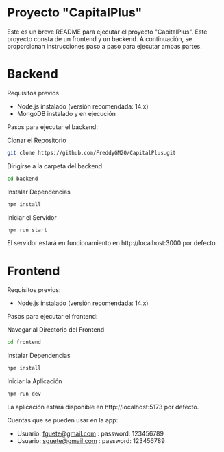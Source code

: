 # Proyecto "CapitalPlus"
Este es un breve README para ejecutar el proyecto "CapitalPlus". Este proyecto consta de un frontend y un backend. A continuación, se proporcionan instrucciones paso a paso para ejecutar ambas partes.

# Backend
Requisitos previos
- Node.js instalado (versión recomendada: 14.x)
- MongoDB instalado y en ejecución
  
Pasos para ejecutar el backend:

Clonar el Repositorio

```sh
git clone https://github.com/FreddyGM20/CapitalPlus.git
```

Dirigirse a la carpeta del backend
```sh
cd backend
```

Instalar Dependencias
```sh
npm install
```

Iniciar el Servidor
```sh
npm run start
```

El servidor estará en funcionamiento en http://localhost:3000 por defecto.

# Frontend
Requisitos previos:
- Node.js instalado (versión recomendada: 14.x)
  
Pasos para ejecutar el frontend:

Navegar al Directorio del Frontend
```sh
cd frontend
```

Instalar Dependencias
```sh
npm install
```

Iniciar la Aplicación
```sh
npm run dev
```

La aplicación estará disponible en http://localhost:5173 por defecto.

Cuentas que se pueden usar en la app:
- Usuario: fguete@gmail.com : password: 123456789
- Usuario: sguete@gmail.com : password: 123456789

